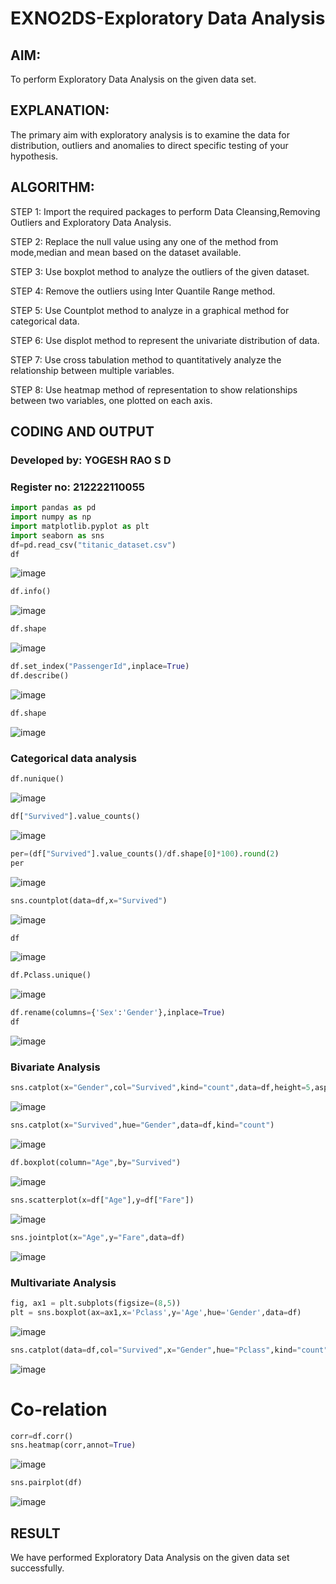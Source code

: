 # EXNO2DS-Exploratory Data Analysis

## AIM:
  To perform Exploratory Data Analysis on the given data set.
      
## EXPLANATION:
 The primary aim with exploratory analysis is to examine the data for distribution, outliers and anomalies to direct specific testing of your hypothesis.
  
## ALGORITHM:
STEP 1: Import the required packages to perform Data Cleansing,Removing Outliers and Exploratory Data Analysis.

STEP 2: Replace the null value using any one of the method from mode,median and mean based on the dataset available.

STEP 3: Use boxplot method to analyze the outliers of the given dataset.

STEP 4: Remove the outliers using Inter Quantile Range method.

STEP 5: Use Countplot method to analyze in a graphical method for categorical data.

STEP 6: Use displot method to represent the univariate distribution of data.

STEP 7: Use cross tabulation method to quantitatively analyze the relationship between multiple variables.

STEP 8: Use heatmap method of representation to show relationships between two variables, one plotted on each axis.

## CODING AND OUTPUT
### Developed by: YOGESH RAO S D
### Register no: 212222110055
```py
import pandas as pd
import numpy as np
import matplotlib.pyplot as plt
import seaborn as sns  
df=pd.read_csv("titanic_dataset.csv")
df
```
![image](https://github.com/DINESH18032004/EXNO2DS/assets/119477784/1f4f577b-f5e3-4319-9da6-810bb3aace2b)


```py
df.info()
```
![image](https://github.com/DINESH18032004/EXNO2DS/assets/119477784/200a4ebc-f651-48eb-8264-041aebc88921)


```py
df.shape
```
![image](https://github.com/DINESH18032004/EXNO2DS/assets/119477784/69371368-3ced-4319-8f4e-fcbf78e1a7c7)


```py
df.set_index("PassengerId",inplace=True)
df.describe()
```
![image](https://github.com/DINESH18032004/EXNO2DS/assets/119477784/2896cfba-fb60-4c31-89a7-081436c6253b)


```py
df.shape
```
![image](https://github.com/DINESH18032004/EXNO2DS/assets/119477784/79f63e92-df32-4cd3-8058-27ca3bc42559)


### Categorical data analysis
```py
df.nunique()
```
![image](https://github.com/DINESH18032004/EXNO2DS/assets/119477784/55e3d278-e798-48f8-b6e4-df16fb0ae2a2)


```py
df["Survived"].value_counts()
```
![image](https://github.com/DINESH18032004/EXNO2DS/assets/119477784/6178a162-2d6c-420e-8acc-f099c97b6dd6)

```py
per=(df["Survived"].value_counts()/df.shape[0]*100).round(2)
per
```
![image](https://github.com/DINESH18032004/EXNO2DS/assets/119477784/c225e93f-3430-4035-b39c-d5b4db4ff75f)

```py
sns.countplot(data=df,x="Survived")
```
![image](https://github.com/DINESH18032004/EXNO2DS/assets/119477784/4ee40260-565e-4436-9a65-2b5e6a424248)

```py
df
```
![image](https://github.com/DINESH18032004/EXNO2DS/assets/119477784/bbfc2df8-164e-4ed8-b075-1623ec0f0670)

```py
df.Pclass.unique()
```
![image](https://github.com/DINESH18032004/EXNO2DS/assets/119477784/d81daba1-6e35-4370-b1bb-11f296d62aa4)


```py
df.rename(columns={'Sex':'Gender'},inplace=True)
df
```
![image](https://github.com/DINESH18032004/EXNO2DS/assets/119477784/2d0fdd66-0e6e-49f9-b640-33c248e3c7b6)


### Bivariate Analysis
```py
sns.catplot(x="Gender",col="Survived",kind="count",data=df,height=5,aspect=.7)
```
![image](https://github.com/DINESH18032004/EXNO2DS/assets/119477784/c4a6e13b-4b3f-4b09-bf26-ba105701d819)


```py
sns.catplot(x="Survived",hue="Gender",data=df,kind="count")
```
![image](https://github.com/DINESH18032004/EXNO2DS/assets/119477784/0b3600b9-828b-4cd5-8eeb-2919add72f7a)


```py
df.boxplot(column="Age",by="Survived")
```
![image](https://github.com/DINESH18032004/EXNO2DS/assets/119477784/8e8540f8-61f3-4b63-93f8-1f075e2d6ed3)

```py
sns.scatterplot(x=df["Age"],y=df["Fare"])
```

![image](https://github.com/DINESH18032004/EXNO2DS/assets/119477784/6f218041-2cbe-423f-9537-27970c338d83)


```py
sns.jointplot(x="Age",y="Fare",data=df)
```
![image](https://github.com/DINESH18032004/EXNO2DS/assets/119477784/98c7591d-de9d-4687-8a8f-2859b32b925d)


### Multivariate Analysis
```py
fig, ax1 = plt.subplots(figsize=(8,5))
plt = sns.boxplot(ax=ax1,x='Pclass',y='Age',hue='Gender',data=df)
```
![image](https://github.com/DINESH18032004/EXNO2DS/assets/119477784/28b066d7-2542-41b8-8ed0-8a4fc037e7d8)


```py
sns.catplot(data=df,col="Survived",x="Gender",hue="Pclass",kind="count")
```

![image](https://github.com/DINESH18032004/EXNO2DS/assets/119477784/62f9d2df-51a1-487a-bd55-b820486f9b29)


# Co-relation
```py
corr=df.corr()
sns.heatmap(corr,annot=True)
```

![image](https://github.com/DINESH18032004/EXNO2DS/assets/119477784/0b15ea25-7106-4f4f-97c8-149c28ebf6d6)


```py
sns.pairplot(df)
```
![image](https://github.com/DINESH18032004/EXNO2DS/assets/119477784/acff34d4-dbc5-43bd-8653-796044c1b7bf)


## RESULT
We have performed Exploratory Data Analysis on the given data set successfully.
